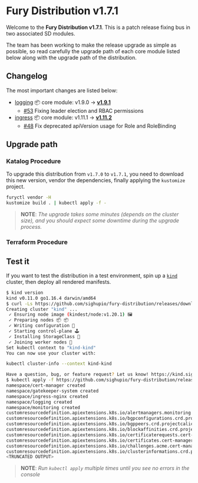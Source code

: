 # Fury Distribution v1.7.1

Welcome to the **Fury Distribution v1.7.1**. This is a patch release
fixing bus in two associated SD modules.

The team has been working to make the release upgrade as simple as possible, so read carefully the upgrade path of each
core module listed below along with the upgrade path of the distribution.

## Changelog

The most important changes are listed below:

- [logging](https://github.com/sighupio/fury-kubernetes-logging) 📦 core module: v1.9.0 -> [**v1.9.1**](https://github.com/sighupio/fury-kubernetes-logging/releases/tag/v1.9.1)
  - [#53](https://github.com/sighupio/fury-kubernetes-ingress/pull/53) Fixing leader election and RBAC permissions
- [ingress](https://github.com/sighupio/fury-kubernetes-ingress) 📦 core module: v1.11.1 -> [**v1.11.2**](https://github.com/sighupio/fury-kubernetes-ingress/releases/tag/v1.11.2)
  - [#48](https://github.com/sighupio/fury-kubernetes-logging/pull/48) Fix deprecated apiVersion usage for Role and RoleBinding

## Upgrade path

### Katalog Procedure

To upgrade this distribution from `v1.7.0` to `v1.7.1`, you need to download this new version, vendor the dependencies,
finally applying the `kustomize` project.

```bash
furyctl vendor -H
kustomize build . | kubectl apply -f -
```

> **NOTE**: *The upgrade takes some minutes (depends on the cluster size), and you should expect some downtime during
the upgrade process.*

### Terraform Procedure

## Test it

If you want to test the distribution in a test environment, spin up a
[`kind`](https://github.com/kubernetes-sigs/kind/releases/tag/v0.11.0) cluster, then deploy all rendered manifests.

```bash
$ kind version
kind v0.11.0 go1.16.4 darwin/amd64
$ curl -Ls https://github.com/sighupio/fury-distribution/releases/download/v1.7.1/katalog/tests/kind-config-v1.7.1 | kind create cluster --config -
Creating cluster "kind" ...
 ✓ Ensuring node image (kindest/node:v1.20.1) 🖼
 ✓ Preparing nodes 📦 📦
 ✓ Writing configuration 📜
 ✓ Starting control-plane 🕹️
 ✓ Installing StorageClass 💾
 ✓ Joining worker nodes 🚜
Set kubectl context to "kind-kind"
You can now use your cluster with:

kubectl cluster-info --context kind-kind

Have a question, bug, or feature request? Let us know! https://kind.sigs.k8s.io/#community 🙂
$ kubectl apply -f https://github.com/sighupio/fury-distribution/releases/download/v1.7.0/fury-distribution-v1.7.0.yml
namespace/cert-manager created
namespace/gatekeeper-system created
namespace/ingress-nginx created
namespace/logging created
namespace/monitoring created
customresourcedefinition.apiextensions.k8s.io/alertmanagers.monitoring.coreos.com created
customresourcedefinition.apiextensions.k8s.io/bgpconfigurations.crd.projectcalico.org created
customresourcedefinition.apiextensions.k8s.io/bgppeers.crd.projectcalico.org created
customresourcedefinition.apiextensions.k8s.io/blockaffinities.crd.projectcalico.org created
customresourcedefinition.apiextensions.k8s.io/certificaterequests.cert-manager.io created
customresourcedefinition.apiextensions.k8s.io/certificates.cert-manager.io created
customresourcedefinition.apiextensions.k8s.io/challenges.acme.cert-manager.io created
customresourcedefinition.apiextensions.k8s.io/clusterinformations.crd.projectcalico.org created
<TRUNCATED OUTPUT>
```

> **NOTE**: *Run `kubectl apply` multiple times until you see no errors in the console*
